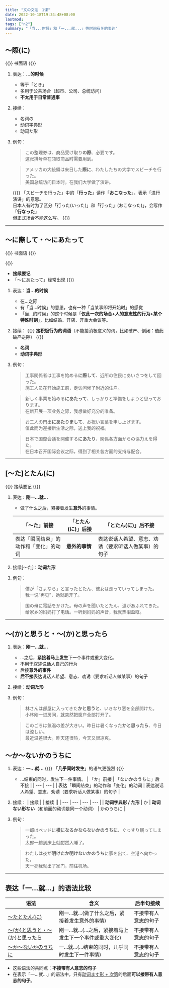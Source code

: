 ```yaml
---
title: "文の文法　1课"
date: 2022-10-18T19:34:48+08:00
lastmod: 
tags: ["n2"]
summary: "「当...时候」和「一...就...」等时间有关的表达"
---
```


## 〜際(に)
{{<badge>}}
书面语
{{</badge>}}

1. 表达：**...的时候**
    - 等于「とき」
    - 多用于公共场合（超市、公司、总统访问）
    - **不太用于日常普通事**
2. 接续：
    - 名词の
    - 动词字典形
    - 动词た形
3. 例句：
    > この整理券は、商品受け取り**の際**、必要です。  
    这张排号单在领取商品时需要用到。

    > アメリカの大統領は来日した**際に**、わたしたちの大学でスビーチを行った。  
    美国总统访问日本时，在我们大学做了演讲。  
    
    {{<alert>}}
「スビーチを行った」中的「**行った**」读作「**おこなった**」，表示「进行演讲」的意思。  
日本人有时为了区分「行った(いった)」和「行った」(おこなった)」，会写作「**行なった**」  
但正式场合不能这么写。
{{</alert>}}

---
## 〜に際して・〜にあたって
{{<badge>}}
书面语
{{</badge>}}

{{<alert>}}
- **接续要记**  
- 「〜にあたって」经常出现
{{</alert>}}

1. 表达：**当...的时候**
    - 在...之际
    - 有「当...时候」的意思，也有一种「当某事即将开始时」的感觉
    - 「当...的时候」的这个时候是「**仅此一次的场合+人的意志性的行为+某个特殊时刻**」，比如结婚、开店、开重大会议等。
2. 接续：
{{<alert>}}
**接积极行为的词语**（不能接消极意义的词，比如破产、倒闭：~~值此破产之际~~）
{{</alert>}}
    - **名词**
    - **动词字典形**
3. 例句：
    > 工事関係者は工事を始める**に際して**、近所の住民にあいさつをして回った。  
    施工人员在开始施工前，走访问候了附近的住户。

    > 新しく事業を始める**にあたって**、しっかりと準備をしようと思っております。  
    在新开展一项业务之际，我想做好充分的准备。

    > お二人の門出**にあたりまして**、お祝い言葉を申し上げます。  
    值此而为迎接新生活之际，送上我的祝福。

    > 日本で国際会議を開催する**にあたり**、関係各方面からの協力えを得た。  
    在日本召开国际会议之际，得到了相关各方面的支持与配合。

---
## [〜た]とたん(に)
{{<alert>}}
接续要记
{{</alert>}}

1. 表达：**刚一...就...**
    - 做了什么之后，紧接着发生**意外**的事情。

    | 「〜た」前接 | 「とたん(に)」后接 | 「とたん(に)」后不接 |
    | --- | --- | --- |
    | 表达「瞬间结束」的动作和「变化」的动词 | **意外的事情** | 表达说话人希望、意志、劝诱（要求听话人做某事）的句子 |
2. 接续[〜た]：**动词た形**
3. 例句：
    > 僕が「さよなら」と言ったとたん、彼女は走っていってしまった。  
    我一说“再见”，她就跑开了。

    > 国の母に電話をかけた。母の声を聞いたとたん、涙があふれてきた。  
    给家乡的妈妈打了电话。一听到妈妈的声音，我就热泪盈眶。

---
## 〜(か)と思うと・〜(か)と思ったら
1. 表达：**刚一...就...**
    - ...之后，**紧接着马上发生**下一个事件或重大变化。
    - 不用于叙述说话人自己的行为
    - 后接**意外的事件**
    - **后不接**表达说话人希望、意志、劝诱（要求听话人做某事）的句子
2. 接续：**动词た形**
3. 例句：
    > 林さんは部屋に入ってきた**かと思うと**、いきなり窓を全部開けた。  
    小林刚一进房间，就突然把窗户全部打开了。

    > このごろは気温の差が大きい。昨日は暑くなった**かと思ったら**、今日は涼しい。  
    最近温差很大。昨天还很热，今天又很凉爽。


## 〜か〜ないかのうちに
1. 表达：**一...就...**
{{<alert>}}
「**几乎同时发生**」的语气更强烈
{{</alert>}}
    - ...结束的同时，发生下一件事情。
    | 「か」前接 | 「ないかのうちに」后不接 |
    | --- | --- |
    | 表达「瞬间结束」的动作和「变化」的动词 | 表达说话人希望、意志、劝诱（要求听话人做某事）的句子 |
2. 接续：
    | 接续 |  | 接续 ||
    | --- | --- | --- | --- |
    | **动词字典形 / た形** | か | **动词ない形ない**（和前面的动词是同一个动词） | かのうちに |
3. 例句：
    > 一郎はベッドに**横になるかならないかのうちに**、ぐっすり眠ってしまった。  
    太郎一趟到床上就酣然入睡了。

    > わたしは夜が**明けたか明けないかのうち**に家を出て、空港へ向かった。  
    天一亮我就出了家门，前往机场。

---
## 表达「一...就...」的语法比较

| 语法 | 含义 | 后半句接续 |
| --- | --- | --- |
| [〜たとたん(に)](/n2/1/#たとたんに) | 刚一...就...(做了什么之后，紧接着发生意外的事情) | 不接带有人意志的句子 |
| [〜(か)と思うと・〜(か)と思ったら](/n2/1/#かと思うとかと思ったら) | 刚一...就...(...之后，紧接着马上发生下一个事件或重大变化) | 不接带有人意志的句子 |
| [〜か〜ないかのうちに](/n2/1/#かないかのうちに) | 一...就...(...结束的同时，几乎同时发生下一件事情) | 不接带有人意志的句子 |

- 这些语法的共同点：**不接带有人意志的句子**
- 在表示「一...就...」的语法中，只有[动词ます形 + 次第](/n2/3/#次第)的后面**可以接带有人意志的句子**。